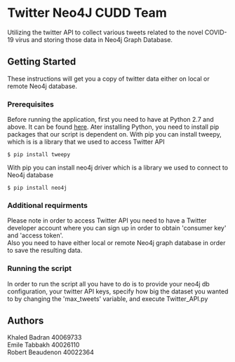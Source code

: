 # Twitter Neo4J CUDD Team
Utilizing the twitter API to collect various tweets related to the novel COVID-19 virus and storing those data in Neo4j Graph Database.

## Getting Started
These instructions will get you a copy of twitter data either on local or remote Neo4j database.

### Prerequisites

Before running the application, first you need to have at Python 2.7 and above. It can be found  [here](https://www.python.org/downloads/).
Ater installing Python, you need to install pip packages that our script is dependent on.
With pip you can install tweepy, which is is a library that we used to access Twitter API
```shell
$ pip install tweepy
```
With pip you can install neo4j driver which is a library we used to connect to Neo4j database
```shell
$ pip install neo4j
```

### Additional requirments
Please note in order to access Twitter API you need to have a Twitter developer account where you can sign up in order to obtain 'consumer key' and 'access token'.<br />
Also you need to have either local or remote Neo4j graph database in order to save the resulting data.

### Running the script
In order to run the script all you have to do is to provide your neo4j db configuration, your twitter API keys, specify how big the dataset you wanted to by changing the 'max_tweets' variable, and execute Twitter_API.py

## Authors
Khaled Badran 40069733<br />
Emile Tabbakh 40026110<br />
Robert Beaudenon 40022364<br />

